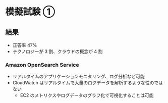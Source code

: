 # 模擬試験 ①

## 結果

-   正答率 47%
-   テクノロジーが 3 割、クラウドの概念が 4 割

### Amazon OpenSearch Service

-   リアルタイムのアプリケーションモニタリング、ログ分析など可能
-   CloudWatch はリアルタイムで大量のログデータを解析するような性のではない
    -   EC2 のメトリクスやログデータのグラフ化で可視化することは可能
